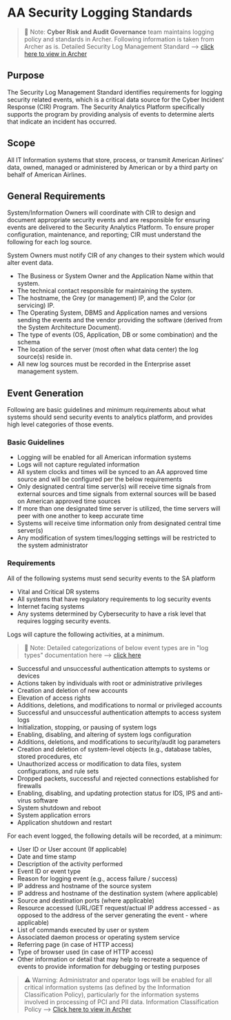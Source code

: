 # AA Security Logging Standards

> 📝 Note: 
    **Cyber Risk and Audit Governance** team maintains logging policy and standards in Archer. Following information is taken from Archer as is. Detailed Security Log Management Standard --> [click here to view in Archer](http://aagrc.aa.com/default.aspx?requestUrl=..%2fGenericContent%2fRecord.aspx%3fid%3d7108301%26moduleId%3d544)

## Purpose  
The Security Log Management Standard identifies requirements for logging security related events, which is a critical data source for the Cyber Incident Response (CIR) Program. The Security Analytics Platform specifically supports the program by providing analysis of events to determine alerts that indicate an incident has occurred.  

## Scope

All IT Information systems that store, process, or transmit American Airlines’ data, owned, managed or administered by American or by a third party on behalf of American Airlines.

## General Requirements

System/Information Owners will coordinate with CIR to design and document appropriate security events and are responsible for ensuring events are delivered to the Security Analytics Platform. To ensure proper configuration, maintenance, and reporting; CIR must understand the following for each log source.

System Owners must notify CIR of any changes to their system which would alter event data.

- The Business or System Owner and the Application Name within that system.
- The technical contact responsible for maintaining the system.
- The hostname, the Grey (or management) IP, and the Color (or servicing) IP.
- The Operating System, DBMS and Application names and versions sending the events and the vendor providing the software (derived from the System Architecture Document).
- The type of events (OS, Application, DB or some combination) and the schema
- The location of the server (most often what data center) the log source(s) reside in.
- All new log sources must be recorded in the Enterprise asset management system.  

## Event Generation

Following are basic guidelines and minimum requirements about what systems should send security events to analytics platform, and provides high level categories of those events.  

### Basic Guidelines

- Logging will be enabled for all American information systems
- Logs will not capture regulated information
- All system clocks and times will be synced to an AA approved time source and will be configured per the below requirements
- Only designated central time server(s) will receive time signals from external sources and time signals from external sources will be based on American approved time sources
- If more than one designated time server is utilized, the time servers will peer with one another to keep accurate time
- Systems will receive time information only from designated central time server(s)
- Any modification of system times/logging settings will be restricted to the system administrator

### Requirements

All of the following systems must send security events to the SA platform

- Vital and Critical DR systems
- All systems that have regulatory requirements to log security events
- Internet facing systems
- Any systems determined by Cybersecurity to have a risk level that requires logging security events.  

Logs will capture the following activities, at a minimum.

>📝 Note:
    Detailed categorizations of below event types are in "log types" documentation here --> [click here](./log-types.md)  

- Successful and unsuccessful authentication attempts to systems or devices
- Actions taken by individuals with root or administrative privileges
- Creation and deletion of new accounts
- Elevation of access rights
- Additions, deletions, and modifications to normal or privileged accounts
- Successful and unsuccessful authentication attempts to access system logs
- Initialization, stopping, or pausing of system logs
- Enabling, disabling, and altering of system logs configuration
- Additions, deletions, and modifications to security/audit log parameters
- Creation and deletion of system-level objects (e.g., database tables, stored procedures, etc
- Unauthorized access or modification to data files, system configurations, and rule sets
- Dropped packets, successful and rejected connections established for firewalls
- Enabling, disabling, and updating protection status for IDS, IPS and anti-virus software
- System shutdown and reboot
- System application errors
- Application shutdown and restart

For each event logged, the following details will be recorded, at a minimum:

- User ID or User account  (If applicable)
- Date and time stamp
- Description of the activity performed
- Event ID or event type
- Reason for logging event (e.g., access failure / success)
- IP address and hostname of the source system
- IP address and hostname of the destination system (where applicable)
- Source and destination ports (where applicable)
- Resource accessed (URL/GET request/actual IP address accessed - as opposed to the address of the server generating the event - where applicable)
- List of commands executed by user or system
- Associated daemon process or operating system service
- Referring page (in case of HTTP access)
- Type of browser used (in case of HTTP access)
- Other information or detail that may help to recreate a sequence of events to provide information for debugging or testing purposes

>⚠ Warning:
    Administrator and operator logs will be enabled for all critical information systems (as defined by the Information Classification Policy), particularly for the information systems involved in processing of PCI and PII data. Information Classification Policy --> [Click here to view in Archer](http://aagrc.aa.com/default.aspx?requestUrl=..%2fGenericContent%2fRecord.aspx%3fid%3d7107158%26moduleId%3d65)
